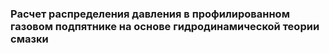 ### Расчет распределения давления в профилированном газовом подпятнике на основе гидродинамической теории смазки

